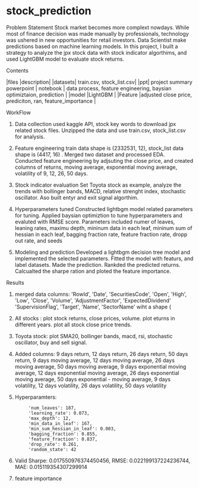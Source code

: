 # stock_prediction

Problem Statement
Stock market becomes more complext nowdays. While most of finance decision was made manually by professionals, technology was ushered in new opportunities for retail investors. Data Scientist make predictions based on machine learning models. In this project, I built a strategy to analyze the jpx stock data with stock indicator algorthims, and used LightGBM model to evaluate stock returns.

Contents

|files |description|
|datasets| train.csv, stock_list.csv|
|ppt| project summary powerpoint |
notebook | data process, feature engineering, baysian optimiztaion, prediction |
|model |LightGBM |
|Feature |adjusted close price, prediciton, ran, feature_importance |

WorkFlow

1. Data collection
    used kaggle API, stock key words to download jpx related stock files. Unzipped the data and use train.csv, stock_list.csv for analysis.
2. Feature engineering
    train data shape is (2332531, 12), stock_list data shape is (4417, 16) . Merged two dataset and processed EDA. Conducted feature engineering by adjsuting the close price, and created columns of returns, moving average, exponential moving average, volatility of 9, 12, 26, 50 days.
    
 3. Stock indicator evaluation
    Set Toyota stock as example, analyze the trends with bollinger bands, MACD, relative strenght index, stochastic oscillator. Aso built entyr and exit signal algorthim. 
    
    
4. Hyperparameters tuned
    Constructed lightbgm model related parameters for tuning. Applied baysian optimiztion to tune hyperparameters and evaluted with RMSE score. 
    Parameters included numer of leaves, leaning rates, maximu depth, mininum data in each leaf, mininum sum of hessian in each leaf, bagging fraction rate, feature fraction rate, dropp out rate, and seeds
             
    
5. Modeling and prediction
    Developed a lightbgm decision tree model and implemented the selected parameters. Fitted the model with featurs, and label datasets. Made the prediction. Rankded the predicted returns. Calcualted the sharpe ration and ploted the feature importance.
    
    
    
 Results
 1. merged data columns: 'RowId', 'Date', 'SecuritiesCode', 'Open', 'High', 'Low', 'Close', 'Volume', 'AdjustmentFactor', 'ExpectedDividend' 'SupervisionFlag', 'Target', 'Name', 'SectorName' wiht a shape (
 2. All stocks : plot stock returns, close prices, volume. plot eturns in different years. plot all stock close price trends. 
 3. Toyota stock: plot SMA20, bollinger bands, macd, rsi, stochastic oscillator, buy and sell signal. 
 4. Added columns: 9 days return, 12 days return, 26 days return, 50 days return, 9 days moving average, 12 days moving average, 26 days moving average,
    50 days moving average, 9 days exponential moving average, 12 days exponential moving average, 26 days exponential moving average, 50 days exponential                      -   moving average, 9 days volatility, 12 days volatility, 26 days volatility, 50 days volatility

5. Hyperparamters:

            'num_leaves': 187,
            'learning_rate': 0.073,
            'max_depth': 12,
            'min_data_in_leaf': 167,
            'min_sum_hessian_in_leaf': 0.003,
            'bagging_fraction': 0.855,
            'feature_fraction': 0.837,
            'drop_rate': 0.261,
            'random_state': 42      
            
 6. Valid Sharpe: 0.017550976374450456, RMSE: 0.022199137224236744, MAE: 0.015119354307299914
 7. feature importance 

